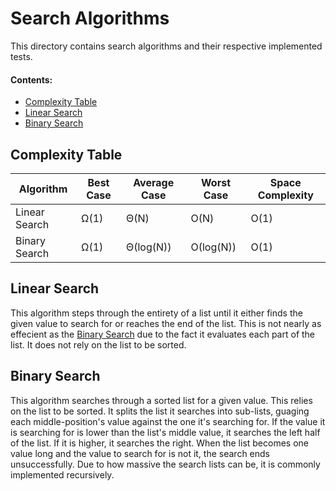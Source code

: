 # Search Algorithms

This directory contains search algorithms and their respective implemented tests.

#### Contents:
- [Complexity Table](#complexity-table)
- [Linear Search](#linear-search)
- [Binary Search](#binary-search)

## Complexity Table
Algorithm     | Best Case | Average Case | Worst Case | Space Complexity
------------- | --------- | ------------ | ---------- | ----------------
Linear Search | Ω(1)      | Θ(N)         | Ο(N)       | Ο(1)
Binary Search | Ω(1)      | Θ(log(N))    | Ο(log(N))  | Ο(1)


## Linear Search

This algorithm steps through the entirety of a list until it either finds the given value to search
for or reaches the end of the list. This is not nearly as effecient as the
[Binary Search](#binary-search) due to the fact it evaluates each part of the list. It does not rely
 on the list to be sorted.

## Binary Search

This algorithm searches through a sorted list for a given value. This relies on the list to be
sorted. It splits the list it searches into sub-lists, guaging each middle-position's value against
the one it's searching for. If the value it is searching for is lower than the list's middle value,
it searches the left half of the list. If it is higher, it searches the right. When the list becomes
one value long and the value to search for is not it, the search ends unsuccessfully. Due to how
massive the search lists can be, it is commonly implemented recursively.
